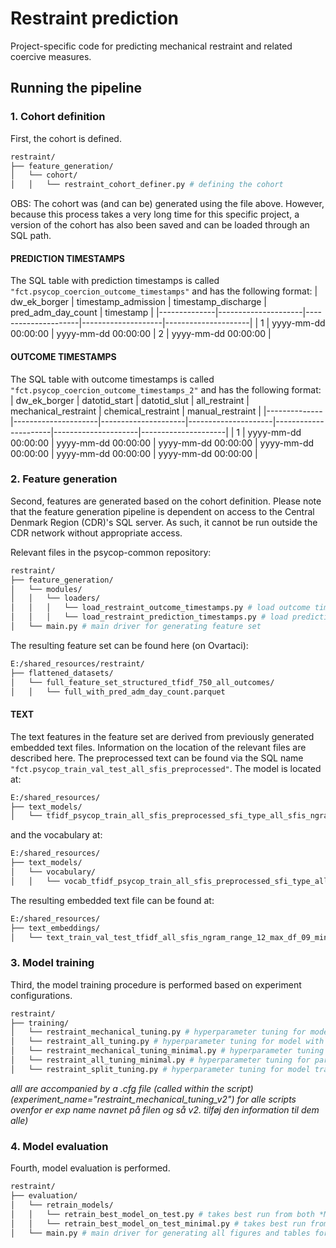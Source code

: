 # Restraint prediction
Project-specific code for predicting mechanical restraint and related coercive measures. 

## Running the pipeline

### 1. Cohort definition
First, the cohort is defined. 
```bash
restraint/  
├── feature_generation/ 
│   └── cohort/
│   │   └── restraint_cohort_definer.py # defining the cohort
```

OBS: The cohort was (and can be) generated using the file above. However, because this process takes a very long time for this specific project, a version of the cohort has also been saved and can be loaded through an SQL path. <br />


#### PREDICTION TIMESTAMPS
The SQL table with prediction timestamps is called `"fct.psycop_coercion_outcome_timestamps"` and has the following format:
| dw_ek_borger | timestamp_admission | timestamp_discharge | pred_adm_day_count | timestamp           |
|--------------|---------------------|---------------------|--------------------|---------------------|
| 1            | yyyy-mm-dd 00:00:00 | yyyy-mm-dd 00:00:00 | 2                  | yyyy-mm-dd 00:00:00 |


#### OUTCOME TIMESTAMPS
The SQL table with outcome timestamps is called `"fct.psycop_coercion_outcome_timestamps_2"` and has the following format:
| dw_ek_borger | datotid_start       | datotid_slut        | all_restraint       | mechanical_restraint | chemical_restraint  | manual_restraint    |
|--------------|---------------------|---------------------|---------------------|----------------------|---------------------|---------------------|
| 1            | yyyy-mm-dd 00:00:00 | yyyy-mm-dd 00:00:00 | yyyy-mm-dd 00:00:00 | yyyy-mm-dd 00:00:00  | yyyy-mm-dd 00:00:00 | yyyy-mm-dd 00:00:00 |


### 2. Feature generation
Second, features are generated based on the cohort definition. Please note that the feature generation pipeline is dependent on access to the Central Denmark Region (CDR)'s SQL server. As such, it cannot be run outside the CDR network without appropriate access.

Relevant files in the psycop-common repository: 
```bash
restraint/  
├── feature_generation/ 
│   └── modules/
│   │   └── loaders/
│   │   │   └── load_restraint_outcome_timestamps.py # load outcome timestamps (without generating features)
│   │   │   └── load_restraint_prediction_timestamps.py # load prediction timestamps (without generating features)
│   └── main.py # main driver for generating feature set
```

The resulting feature set can be found here (on Ovartaci): 
```bash
E:/shared_resources/restraint/  
├── flattened_datasets/ 
│   └── full_feature_set_structured_tfidf_750_all_outcomes/
│   │   └── full_with_pred_adm_day_count.parquet
```

#### TEXT
The text features in the feature set are derived from previously generated embedded text files. Information on the location of the relevant files are described here. 
The preprocessed text can be found via the SQL name `"fct.psycop_train_val_test_all_sfis_preprocessed"`. The model is located at:
```bash
E:/shared_resources/
├── text_models/ 
│   └── tfidf_psycop_train_all_sfis_preprocessed_sfi_type_all_sfis_ngram_range_12_max_df_09_min_df_2_max_features_750.pkl
```
and the vocabulary at:
```bash
E:/shared_resources/
├── text_models/ 
│   └── vocabulary/
│   │   └── vocab_tfidf_psycop_train_all_sfis_preprocessed_sfi_type_all_sfis_ngram_range_12_max_df_09_min_df_2_max_features_750.parquet
```

The resulting embedded text file can be found at:
```bash
E:/shared_resources/
├── text_embeddings/ 
│   └── text_train_val_test_tfidf_all_sfis_ngram_range_12_max_df_09_min_df_2_max_features_750.parquet
```


### 3. Model training
Third, the model training procedure is performed based on experiment configurations.

```bash
restraint/ 
├── training/
│   └── restraint_mechanical_tuning.py # hyperparameter tuning for model with mechanical restraint as outcome - *MAIN GUYS* (experiment_name="restraint_mechanical_tuning_v2")
│   └── restraint_all_tuning.py # hyperparameter tuning for model with any restraint as outcome - MAIN GUYS
│   └── restraint_mechanical_tuning_minimal.py # hyperparameter tuning for parsimonious model (i.e., minimal feature set) - APPENDIX
│   └── restraint_all_tuning_minimal.py # hyperparameter tuning for parsimonious model (i.e., minimal feature set) - APPENDIX
│   └── restraint_split_tuning.py # hyperparameter tuning for model trained on any restraint, validated on mechanical restraint in oof - APPENDIX
```

*alll are accompanied by a .cfg file (called within the script)*  <br />
*(experiment_name="restraint_mechanical_tuning_v2") for alle scripts ovenfor er exp name navnet på filen og så v2. tilføj den information til dem alle)*



### 4. Model evaluation
Fourth, model evaluation is performed.
```bash
restraint/ 
├── evaluation/
│   └── retrain_models/
│   │   └── retrain_best_model_on_test.py # takes best run from both *MAIN GUYS* and trains model on train+val and evaluates on test set
│   │   └── retrain_best_model_on_test_minimal.py # takes best run from both parsimonious models and trains model on train+val and evaluates on test set
│   └── main.py # main driver for generating all figures and tables for paper and appendix
```
